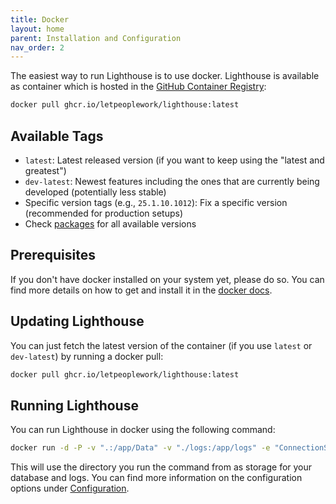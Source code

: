 ```yaml
---
title: Docker
layout: home
parent: Installation and Configuration
nav_order: 2
---
```


The easiest way to run Lighthouse is to use docker. Lighthouse is available as container which is hosted in the [GitHub Container Registry](https://github.com/LetPeopleWork/Lighthouse/pkgs/container/lighthouse):
```bash
docker pull ghcr.io/letpeoplework/lighthouse:latest
``` 

## Available Tags
- `latest`: Latest released version (if you want to keep using the "latest and greatest")
- `dev-latest`: Newest features including the ones that are currently being developed (potentially less stable)
- Specific version tags (e.g., `25.1.10.1012`): Fix a specific version (recommended for production setups)
- Check [packages](https://github.com/LetPeopleWork/Lighthouse/pkgs/container/lighthouse) for all available versions


## Prerequisites
If you don't have docker installed on your system yet, please do so. You can find more details on how to get and install it in the [docker docs](https://docs.docker.com/get-started/get-docker/).

## Updating Lighthouse
You can just fetch the latest version of the container (if you use `latest` or `dev-latest`) by running a docker pull:

```bash
docker pull ghcr.io/letpeoplework/lighthouse:latest
```

## Running Lighthouse
You can run Lighthouse in docker using the following command:

```bash
docker run -d -P -v ".:/app/Data" -v "./logs:/app/logs" -e "ConnectionStrings__LighthouseAppContext=Data Source=/app/Data/LighthouseAppContext.db" ghcr.io/letpeoplework/lighthouse:latest
```

This will use the directory you run the command from as storage for your database and logs. You can find more information on the configuration options under [Configuration](./configuration.html).